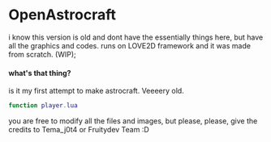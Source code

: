# OpenAstrocraft
i know this version is old and dont have the essentially things here, but have all the graphics and codes. runs on LOVE2D framework and it was made from scratch. (WIP);

#### what's that thing?

is it my first attempt to make astrocraft. Veeeery old.
```lua
function player.lua
```
you are free to modify all the files and images, but please, please, give the credits to Tema_j0t4 or Fruitydev Team :D
